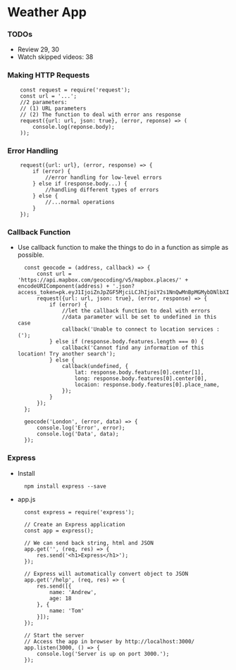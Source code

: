 # Weather App

### TODOs
* Review 29, 30
* Watch skipped videos: 38

### Making HTTP Requests

        const request = require('request');
        const url = '...';
        //2 parameters:
        // (1) URL parameters
        // (2) The function to deal with error ans response
        request({url: url, json: true}, (error, reponse) => (
            console.log(reponse.body);
        ));

### Error Handling

        request({url: url}, (error, response) => {
            if (error) {
                //error handling for low-level errors
            } else if (response.body...) {
                //handling different types of errors
            } else {
                //...normal operations
            }
        });

### Callback Function
* Use callback function to make the things to do in a function as simple as possible.

        const geocode = (address, callback) => {
            const url = 'https://api.mapbox.com/geocoding/v5/mapbox.places/' + encodeURIComponent(address) + '.json?access_token=pk.eyJ1IjoiZnJpZGF5MjciLCJhIjoiY2s1NnQwMnBpMGMybDNlbXIzb3czaWxjNCJ9.Uiuv2LXh0RxPScU2oaRK7Q&limit=1';
            request({url: url, json: true}, (error, response) => {
                if (error) {
                    //let the callback function to deal with errors
                    //data parameter will be set to undefined in this case
                    callback('Unable to connect to location services :(');
                } else if (response.body.features.length === 0) {
                    callback('Cannot find any information of this location! Try another search');
                } else {
                    callback(undefined, {
                        lat: response.body.features[0].center[1],
                        long: response.body.features[0].center[0],
                        locaion: response.body.features[0].place_name,
                    });
                }
            });
        };

        geocode('London', (error, data) => {
            console.log('Error', error);
            console.log('Data', data);
        });

### Express
* Install

        npm install express --save

* app.js

        const express = require('express');

        // Create an Express application
        const app = express();

        // We can send back string, html and JSON
        app.get('', (req, res) => {
            res.send('<h1>Express</h1>');
        });

        // Express will automatically convert object to JSON
        app.get('/help', (req, res) => {
            res.send([{
                name: 'Andrew',
                age: 18
            }, {
                name: 'Tom'
            }]);
        });

        // Start the server
        // Access the app in browser by http://localhost:3000/
        app.listen(3000, () => {
            console.log('Server is up on port 3000.');
        });

